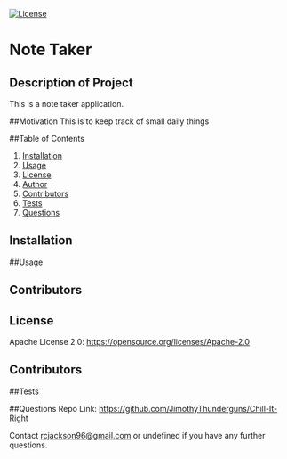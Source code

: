 
  [![License](https://img.shields.io/badge/License-Apache_2.0-blue.svg)](https://opensource.org/licenses/Apache-2.0)
  
  # Note Taker

  ## Description of Project
  This is a note taker application.

  ##Motivation
  This is to keep track of small daily things


  ##Table of Contents
  1. [Installation](#installation)
  2. [Usage](#usage)
  3. [License](#license)
  4. [Author](#Author)
  6. [Contributors](#contributors)
  7. [Tests](#tests)
  8. [Questions](#questions)

  ## Installation 
  

  ##Usage
  

  ## Contributors
  

  
  ## License
  Apache License 2.0: https://opensource.org/licenses/Apache-2.0
  
  ## Contributors
  

  ##Tests
  

  ##Questions
 Repo Link: https://github.com/JimothyThunderguns/Chill-It-Right

Contact rcjackson96@gmail.com or undefined if you have any further questions.
